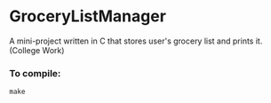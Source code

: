 # GroceryListManager
A mini-project written in C that stores user's grocery list and prints it.(College Work)


### To compile:
``` make ```
